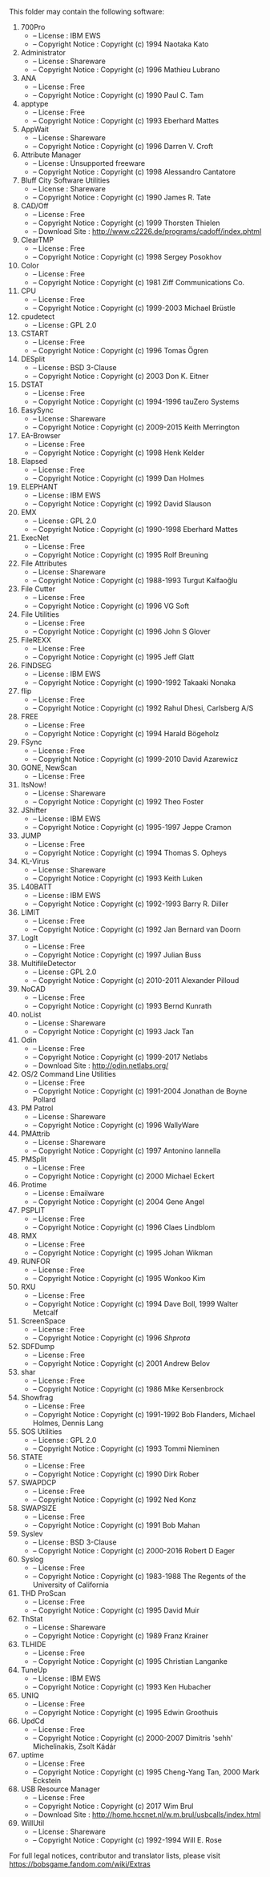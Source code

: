 ﻿This folder may contain the following software:

1. 700Pro
   - – License : IBM EWS
   - – Copyright Notice : Copyright (c) 1994 Naotaka Kato
2. Administrator
   - – License : Shareware
   - – Copyright Notice : Copyright (c) 1996 Mathieu Lubrano
3. ANA
   - – License : Free
   - – Copyright Notice : Copyright (c) 1990 Paul C. Tam
4. apptype
   - – License : Free
   - – Copyright Notice : Copyright (c) 1993 Eberhard Mattes
5. AppWait
   - – License : Shareware
   - – Copyright Notice : Copyright (c) 1996 Darren V. Croft
6. Attribute Manager
   - – License : Unsupported freeware
   - – Copyright Notice : Copyright (c) 1998 Alessandro Cantatore
7. Bluff City Software Utilities
   - – License : Shareware
   - – Copyright Notice : Copyright (c) 1990 James R. Tate
8. CAD/Off
   - – License : Free
   - – Copyright Notice : Copyright (c) 1999 Thorsten Thielen
   - – Download Site : http://www.c2226.de/programs/cadoff/index.phtml
9. ClearTMP
   - – License : Free
   - – Copyright Notice : Copyright (c) 1998 Sergey Posokhov
10. Color
    - – License : Free
    - – Copyright Notice : Copyright (c) 1981 Ziff Communications Co.
11. CPU
    - – License : Free
    - – Copyright Notice : Copyright (c) 1999-2003 Michael Brüstle
12. cpudetect
    - – License : GPL 2.0
13. CSTART
    - – License : Free
    - – Copyright Notice : Copyright (c) 1996 Tomas Ögren
14. DESplit
    - – License : BSD 3-Clause
    - – Copyright Notice : Copyright (c) 2003 Don K. Eitner
15. DSTAT
    - – License : Free
    - – Copyright Notice : Copyright (c) 1994-1996 tauZero Systems
16. EasySync
    - – License : Shareware
    - – Copyright Notice : Copyright (c) 2009-2015 Keith Merrington
17. EA-Browser
    - – License : Free
    - – Copyright Notice : Copyright (c) 1998 Henk Kelder
18. Elapsed
    - – License : Free
    - – Copyright Notice : Copyright (c) 1999 Dan Holmes
19. ELEPHANT
    - – License : IBM EWS
    - – Copyright Notice : Copyright (c) 1992 David Slauson
20. EMX
    - – License : GPL 2.0
    - – Copyright Notice : Copyright (c) 1990-1998 Eberhard Mattes
21. ExecNet
    - – License : Free
    - – Copyright Notice : Copyright (c) 1995 Rolf Breuning
22. File Attributes
    - – License : Shareware
    - – Copyright Notice : Copyright (c) 1988-1993 Turgut Kalfaoğlu
23. File Cutter
    - – License : Free
    - – Copyright Notice : Copyright (c) 1996 VG Soft
24. File Utilities
    - – License : Free
    - – Copyright Notice : Copyright (c) 1996 John S Glover
25. FileREXX
    - – License : Free
    - – Copyright Notice : Copyright (c) 1995 Jeff Glatt
26. FINDSEG
    - – License : IBM EWS
    - – Copyright Notice : Copyright (c) 1990-1992 Takaaki Nonaka
27. flip
    - – License : Free
    - – Copyright Notice : Copyright (c) 1992 Rahul Dhesi, Carlsberg A/S
28. FREE
    - – License : Free
    - – Copyright Notice : Copyright (c) 1994 Harald Bögeholz
29. FSync
    - – License : Free
    - – Copyright Notice : Copyright (c) 1999-2010 David Azarewicz
30. GONE, NewScan
    - – License : Free
31. ItsNow!
    - – License : Shareware
    - – Copyright Notice : Copyright (c) 1992 Theo Foster
32. JShifter
    - – License : IBM EWS
    - – Copyright Notice : Copyright (c) 1995-1997 Jeppe Cramon
33. JUMP
    - – License : Free
    - – Copyright Notice : Copyright (c) 1994 Thomas S. Opheys
34. KL-Virus
    - – License : Shareware
    - – Copyright Notice : Copyright (c) 1993 Keith Luken
35. L40BATT
    - – License : IBM EWS
    - – Copyright Notice : Copyright (c) 1992-1993 Barry R. Diller
36. LIMIT
    - – License : Free
    - – Copyright Notice : Copyright (c) 1992 Jan Bernard van Doorn
37. LogIt
    - – License : Free
    - – Copyright Notice : Copyright (c) 1997 Julian Buss
38. MultifileDetector
    - – License : GPL 2.0
    - – Copyright Notice : Copyright (c) 2010-2011 Alexander Pilloud
39. NoCAD
    - – License : Free
    - – Copyright Notice : Copyright (c) 1993 Bernd Kunrath
40. noList
    - – License : Shareware
    - – Copyright Notice : Copyright (c) 1993 Jack Tan
41. Odin
    - – License : Free
    - – Copyright Notice : Copyright (c) 1999-2017 Netlabs
    - – Download Site : http://odin.netlabs.org/
42. OS/2 Command Line Utilities
    - – License : Free
    - – Copyright Notice : Copyright (c) 1991-2004 Jonathan de Boyne Pollard
43. PM Patrol
    - – License : Shareware
    - – Copyright Notice : Copyright (c) 1996 WallyWare
44. PMAttrib
    - – License : Shareware
    - – Copyright Notice : Copyright (c) 1997 Antonino Iannella
45. PMSplit
    - – License : Free
    - – Copyright Notice : Copyright (c) 2000 Michael Eckert
46. Protime
    - – License : Emailware
    - – Copyright Notice : Copyright (c) 2004 Gene Angel
47. PSPLIT
    - – License : Free
    - – Copyright Notice : Copyright (c) 1996 Claes Lindblom
48. RMX
    - – License : Free
    - – Copyright Notice : Copyright (c) 1995 Johan Wikman
49. RUNFOR
    - – License : Free
    - – Copyright Notice : Copyright (c) 1995 Wonkoo Kim
50. RXU
    - – License : Free
    - – Copyright Notice : Copyright (c) 1994 Dave Boll, 1999 Walter Metcalf
51. ScreenSpace
    - – License : Free
    - – Copyright Notice : Copyright (c) 1996 *Shprota*
52. SDFDump
    - – License : Free
    - – Copyright Notice : Copyright (c) 2001 Andrew Belov
53. shar
    - – License : Free
    - – Copyright Notice : Copyright (c) 1986 Mike Kersenbrock
54. Showfrag
    - – License : Free
    - – Copyright Notice : Copyright (c) 1991-1992 Bob Flanders, Michael Holmes, Dennis Lang
55. SOS Utilities
    - – License : GPL 2.0
    - – Copyright Notice : Copyright (c) 1993 Tommi Nieminen
56. STATE
    - – License : Free
    - – Copyright Notice : Copyright (c) 1990 Dirk Rober
57. SWAPDCP
    - – License : Free
    - – Copyright Notice : Copyright (c) 1992 Ned Konz
58. SWAPSIZE
    - – License : Free
    - – Copyright Notice : Copyright (c) 1991 Bob Mahan
59. Syslev
    - – License : BSD 3-Clause
    - – Copyright Notice : Copyright (c) 2000-2016 Robert D Eager
60. Syslog
    - – License : Free
    - – Copyright Notice : Copyright (c) 1983-1988 The Regents of the University of California
61. THD ProScan
    - – License : Free
    - – Copyright Notice : Copyright (c) 1995 David Muir
62. ThStat
    - – License : Shareware
    - – Copyright Notice : Copyright (c) 1989 Franz Krainer
63. TLHIDE
    - – License : Free
    - – Copyright Notice : Copyright (c) 1995 Christian Langanke
64. TuneUp
    - – License : IBM EWS
    - – Copyright Notice : Copyright (c) 1993 Ken Hubacher
65. UNIQ
    - – License : Free
    - – Copyright Notice : Copyright (c) 1995 Edwin Groothuis
66. UpdCd
    - – License : Free
    - – Copyright Notice : Copyright (c) 2000-2007 Dimitris 'sehh' Michelinakis, Zsolt Kádár
67. uptime
    - – License : Free
    - – Copyright Notice : Copyright (c) 1995 Cheng-Yang Tan, 2000 Mark Eckstein
68. USB Resource Manager
    - – License : Free
    - – Copyright Notice : Copyright (c) 2017 Wim Brul
    - – Download Site : http://home.hccnet.nl/w.m.brul/usbcalls/index.html
69. WillUtil
    - – License : Shareware
    - – Copyright Notice : Copyright (c) 1992-1994 Will E. Rose

For full legal notices, contributor and translator lists, please visit https://bobsgame.fandom.com/wiki/Extras